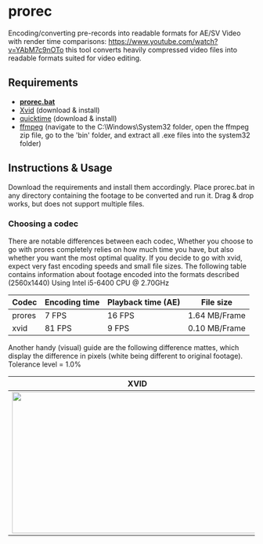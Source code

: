 # prorec

Encoding/converting pre-records into readable formats for AE/SV
Video with render time comparisons: https://www.youtube.com/watch?v=YAbM7c9nOTo
this tool converts heavily compressed video files into readable formats suited for video editing. 

## Requirements

* **[prorec.bat](https://github.com/gmzorz/prerecs/archive/master.zip)**
* [Xvid](https://www.xvid.com/download/) (download & install)
* [quicktime](https://support.apple.com/kb/DL837) (download & install)
* [ffmpeg](https://ffmpeg.zeranoe.com/builds/) (navigate to the C:\Windows\System32 folder, open the ffmpeg zip file, go to the 'bin' folder, and extract all .exe files into the system32 folder)

## Instructions & Usage
Download the requirements and install them accordingly. Place prorec.bat in any directory containing the footage to be converted and run it. Drag & drop works, but does not support multiple files. 

### Choosing a codec
There are notable differences between each codec, Whether you choose to go with prores completely relies on how much time you have, but also whether you want the most optimal quality. If you decide to go with xvid, expect very fast encoding speeds and small file sizes. The following table contains information about footage encoded into the formats described (2560x1440) Using Intel i5-6400 CPU @ 2.70GHz

| Codec | Encoding time | Playback time (AE) | File size |
|---|---|---|---|
| prores | 7 FPS | 16 FPS | 1.64 MB/Frame |
| xvid | 81 FPS | 9 FPS | 0.10 MB/Frame |

Another handy (visual) guide are the following difference mattes, which display the difference in pixels (white being different to original footage).
Tolerance level = 1.0%

| XVID | PRORES |
|---|---|
| <img src="http://gmzorz.com/img/diffXVID.png" width="512" height="288"></img> | <img src="http://gmzorz.com/img/diffPRORES.png" width="512" height="288"></img> |

